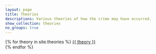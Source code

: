 ```yaml
---
layout: page
title: Theories
descriptions: Various theories of how the crime may have occurred.
show_collection: theories
no_groups: true
---
```


{% for theory in site.theories %}
  <a href="/theories/{{ theory }}/">{{ theory }}</a><br>
{% endfor %}

